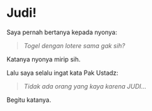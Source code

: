 Judi\!
================

Saya pernah bertanya kepada nyonya:

> *Togel dengan lotere sama gak sih?*

Katanya nyonya mirip sih.

Lalu saya selalu ingat kata Pak Ustadz:

> *Tidak ada orang yang kaya karena JUDI…*

Begitu katanya.

